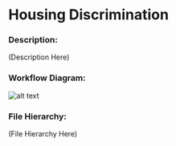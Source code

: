 # Housing Discrimination
### __Description__:
(Description Here)

### Workflow Diagram:
![alt text](https://github.com/uiuc-bdeep/Housing-Discrimination/blob/master/workflow_trulia_project.png)

### __File Hierarchy__:
(File Hierarchy Here)
